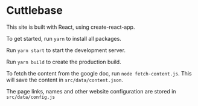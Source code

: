 # Cuttlebase

This site is built with React, using create-react-app.

To get started, run `yarn` to install all packages.

Run `yarn start` to start the development server.

Run `yarn build` to create the production build.

To fetch the content from the google doc, run `node fetch-content.js`. This will save the content in `src/data/content.json`.

The page links, names and other website configuration are stored in `src/data/config.js`

